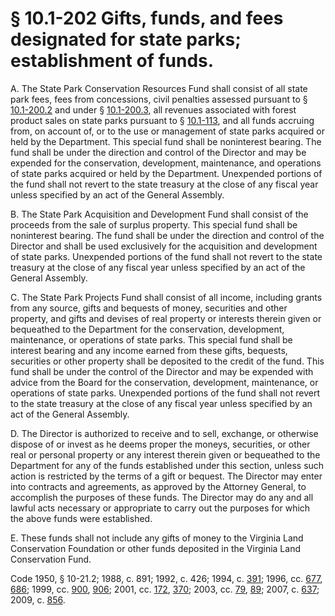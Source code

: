 # § 10.1-202 Gifts, funds, and fees designated for state parks; establishment of funds.

<p>A. The State Park Conservation Resources Fund shall consist of all state park fees, fees from concessions, civil penalties assessed pursuant to § <a href='http://law.lis.virginia.gov/vacode/10.1-200.2/'>10.1-200.2</a> and under § <a href='http://law.lis.virginia.gov/vacode/10.1-200.3/'>10.1-200.3</a>, all revenues associated with forest product sales on state parks pursuant to § <a href='http://law.lis.virginia.gov/vacode/10.1-113/'>10.1-113</a>, and all funds accruing from, on account of, or to the use or management of state parks acquired or held by the Department. This special fund shall be noninterest bearing. The fund shall be under the direction and control of the Director and may be expended for the conservation, development, maintenance, and operations of state parks acquired or held by the Department. Unexpended portions of the fund shall not revert to the state treasury at the close of any fiscal year unless specified by an act of the General Assembly.</p><p>B. The State Park Acquisition and Development Fund shall consist of the proceeds from the sale of surplus property. This special fund shall be noninterest bearing. The fund shall be under the direction and control of the Director and shall be used exclusively for the acquisition and development of state parks. Unexpended portions of the fund shall not revert to the state treasury at the close of any fiscal year unless specified by an act of the General Assembly.</p><p>C. The State Park Projects Fund shall consist of all income, including grants from any source, gifts and bequests of money, securities and other property, and gifts and devises of real property or interests therein given or bequeathed to the Department for the conservation, development, maintenance, or operations of state parks. This special fund shall be interest bearing and any income earned from these gifts, bequests, securities or other property shall be deposited to the credit of the fund. This fund shall be under the control of the Director and may be expended with advice from the Board for the conservation, development, maintenance, or operations of state parks. Unexpended portions of the fund shall not revert to the state treasury at the close of any fiscal year unless specified by an act of the General Assembly.</p><p>D. The Director is authorized to receive and to sell, exchange, or otherwise dispose of or invest as he deems proper the moneys, securities, or other real or personal property or any interest therein given or bequeathed to the Department for any of the funds established under this section, unless such action is restricted by the terms of a gift or bequest. The Director may enter into contracts and agreements, as approved by the Attorney General, to accomplish the purposes of these funds. The Director may do any and all lawful acts necessary or appropriate to carry out the purposes for which the above funds were established.</p><p>E. These funds shall not include any gifts of money to the Virginia Land Conservation Foundation or other funds deposited in the Virginia Land Conservation Fund.</p><p>Code 1950, § 10-21.2; 1988, c. 891; 1992, c. 426; 1994, c. <a href='http://lis.virginia.gov/cgi-bin/legp604.exe?941+ful+CHAP0391'>391</a>; 1996, cc. <a href='http://lis.virginia.gov/cgi-bin/legp604.exe?961+ful+CHAP0677'>677</a>, <a href='http://lis.virginia.gov/cgi-bin/legp604.exe?961+ful+CHAP0686'>686</a>; 1999, cc. <a href='http://lis.virginia.gov/cgi-bin/legp604.exe?991+ful+CHAP0900'>900</a>, <a href='http://lis.virginia.gov/cgi-bin/legp604.exe?991+ful+CHAP0906'>906</a>; 2001, cc. <a href='http://lis.virginia.gov/cgi-bin/legp604.exe?011+ful+CHAP0172'>172</a>, <a href='http://lis.virginia.gov/cgi-bin/legp604.exe?011+ful+CHAP0370'>370</a>; 2003, cc. <a href='http://lis.virginia.gov/cgi-bin/legp604.exe?031+ful+CHAP0079'>79</a>, <a href='http://lis.virginia.gov/cgi-bin/legp604.exe?031+ful+CHAP0089'>89</a>; 2007, c. <a href='http://lis.virginia.gov/cgi-bin/legp604.exe?071+ful+CHAP0637'>637</a>; 2009, c. <a href='http://lis.virginia.gov/cgi-bin/legp604.exe?091+ful+CHAP0856'>856</a>.</p>